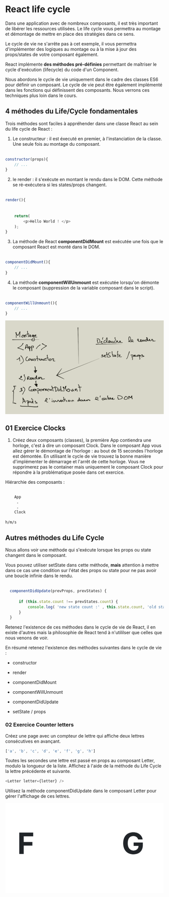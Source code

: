 # React life cycle

Dans une application avec de nombreux composants, il est très important de libérer les ressources utilisées. Le life cycle vous permettra au montage et démontage de mettre en place des stratégies dans ce sens.

Le cycle de vie ne s'arrête pas à cet exemple, il vous permettra d'implémenter des logiques au montage ou à la mise à jour des props/states de votre composant également.

React implémente **des méthodes pré-définies** permettant de maîtriser le cycle d'exécution (lifecycle) du code d'un Component.

Nous abordons le cycle de vie uniquement dans le cadre des classes ES6 pour définir un composant. Le cycle de vie peut être également implémenté dans les fonctions qui définissent des composants. Nous verrons ces techniques plus loin dans le cours.

## 4 méthodes du Life/Cycle fondamentales

Trois méthodes sont faciles à appréhender dans une classe React au sein du life cycle de React :

1. Le constructeur : il est éxecuté en premier, à l'instanciation de la classe. Une seule fois au montage du composant.

```js

constructor(props){
    // ...
}

```

2. le render : il s'exécute en montant le rendu dans le DOM. Cette méthode se ré-exécutera si les states/props changent.

```js

render(){
    
    
    return(
        <p>Hello World ! </p>
    );
}

```

3. La méthode de React **componentDidMount** est exécutée une fois que le composant React est monté dans le DOM.

```js

componentDidMount(){
    // ...
}

```

4. La méthode **componentWillUnmount** est exécutée lorsqu'on démonte le composant (suppression de la variable composant dans le script).

```js

componentWillUnmount(){
    // ...
}

```

![life_cycle](./images/lifecycle.png)


## 01 Exercice Clocks

1. Créez deux composants (classes), la première App contiendra une horloge, c'est à dire un composant Clock. Dans le composant App vous allez gérer le démontage de l'horloge : au bout de 15 secondes l'horloge est démontée. En utilisant le cycle de vie trouvez la bonne manière d'implémenter le démarrage et l'arrêt de cette horloge. Vous ne supprimerez pas le container mais uniquement le composant Clock pour répondre à la problématique posée dans cet exercice.

Hiérarchie des composants :

```text

    App
     .
     .
    Clock

h/m/s
```

## Autres méthodes du Life Cycle

Nous allons voir une méthode qui s'exécute lorsque les props ou state changent dans le composant.

Vous pouvez utiliser setState dans cette méthode, **mais** attention à mettre dans ce cas une condition sur l'état des props ou state pour ne pas avoir une boucle infinie dans le rendu.

```js

  componentDidUpdate(prevProps, prevStates) {

      if (this.state.count !== prevStates.count) {
          console.log( 'new state count :' , this.state.count, 'old state count',  prevStates.count)
      }
  }

```

Retenez l'existence de ces méthodes dans le cycle de vie de React, il en existe d'autres mais la philosophie de React tend à n'utililser que celles que nous venons de voir.

En résumé retenez l'existence des méthodes suivantes dans le cycle de vie :

- constructor

- render

- componentDidMount

- componentWillUnmount

- componentDidUpdate

- setState / props

### 02 Exercice Counter letters


Créez une page avec un compteur de lettre qui affiche deux lettres consécutives en avançant.

```js
['a', 'b', 'c', 'd', 'e', 'f', 'g', 'h']
```

Toutes les secondes une lettre est passé en props au composant Letter, modulo la longueur de la liste. Affichez à l'aide de la méthode du Life Cycle la lettre précédente et suivante.

```js
<Letter letter={letter} />
```

Utilisez la méthode componentDidUpdate dans le composant Letter pour gérer l'affichage de ces lettres.

![letters](./images/letters.png)

